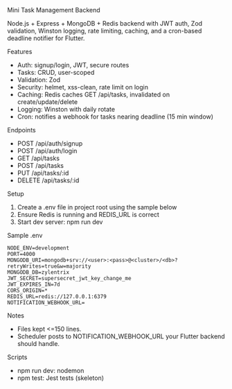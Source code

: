 Mini Task Management Backend

Node.js + Express + MongoDB + Redis backend with JWT auth, Zod validation, Winston logging, rate limiting, caching, and a cron-based deadline notifier for Flutter.

Features
- Auth: signup/login, JWT, secure routes
- Tasks: CRUD, user-scoped
- Validation: Zod
- Security: helmet, xss-clean, rate limit on login
- Caching: Redis caches GET /api/tasks, invalidated on create/update/delete
- Logging: Winston with daily rotate
- Cron: notifies a webhook for tasks nearing deadline (15 min window)

Endpoints
- POST /api/auth/signup
- POST /api/auth/login
- GET /api/tasks
- POST /api/tasks
- PUT /api/tasks/:id
- DELETE /api/tasks/:id

Setup
1. Create a .env file in project root using the sample below
2. Ensure Redis is running and REDIS_URL is correct
3. Start dev server: npm run dev

Sample .env
```
NODE_ENV=development
PORT=4000
MONGODB_URI=mongodb+srv://<user>:<pass>@<cluster>/<db>?retryWrites=true&w=majority
MONGODB_DB=zylentrix
JWT_SECRET=supersecret_jwt_key_change_me
JWT_EXPIRES_IN=7d
CORS_ORIGIN=*
REDIS_URL=redis://127.0.0.1:6379
NOTIFICATION_WEBHOOK_URL=
```

Notes
- Files kept <=150 lines.
- Scheduler posts to NOTIFICATION_WEBHOOK_URL your Flutter backend should handle.

Scripts
- npm run dev: nodemon
- npm test: Jest tests (skeleton)


